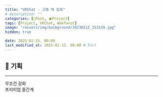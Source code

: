 ```yaml
---
title: "VRChat - 고멤 덱 압축"
# description: ""
categories: [📀Post, 🫐Project]
tags: [Project, VRChat, WakTarot]
image: "/assets/img/background/20230112_151539.jpg"
hidden: true

date: 2025-02-15. 00:00
last_modified_at: 2025-02-15. 00:00 # Init
---
```


## 📀 기획

---

무조건 강화  
프리미엄 중간계  
